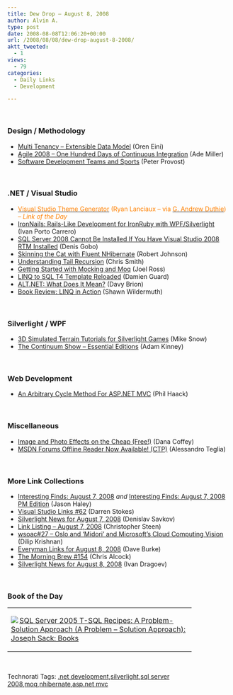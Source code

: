 ```yaml
---
title: Dew Drop – August 8, 2008
author: Alvin A.
type: post
date: 2008-08-08T12:06:20+00:00
url: /2008/08/08/dew-drop-august-8-2008/
aktt_tweeted:
  - 1
views:
  - 79
categories:
  - Daily Links
  - Development

---
```

</p> 

&#160;

### Design / Methodology

  * [Multi Tenancy &#8211; Extensible Data Model][1] (Oren Eini)
  * [Agile 2008 &#8211; One Hundred Days of Continuous Integration][2] (Ade Miller)
  * [Software Development Teams and Sports][3] (Peter Provost)

&#160;

### .NET / Visual Studio

  * [<font color="#ff8000">Visual Studio Theme Generator</font>][4] <font color="#ff8000">(Ryan Lanciaux &#8211; via </font>[<font color="#ff8000">G. Andrew Duthie</font>][5]<font color="#ff8000">) <em>– Link of the Day</em></font>
  * [IronNails: Rails-Like Development for IronRuby with WPF/Silverlight][6] (Ivan Porto Carrero)
  * [SQL Server 2008 Cannot Be Installed If You Have Visual Studio 2008 RTM Installed][7] (Denis Gobo)
  * [Skinning the Cat with Fluent NHibernate][8] (Robert Johnson)
  * [Understanding Tail Recursion][9] (Chris Smith)
  * [Getting Started with Mocking and Moq][10] (Joel Ross)
  * [LINQ to SQL T4 Template Reloaded][11] (Damien Guard)
  * [ALT.NET: What Does It Mean?][12] (Davy Brion)
  * [Book Review: LINQ in Action][13] (Shawn Wildermuth)

&#160;

### Silverlight / WPF

  * [3D Simulated Terrain Tutorials for Silverlight Games][14] (Mike Snow)
  * [The Continuum Show &#8211; Essential Editions][15] (Adam Kinney)

&#160;

### Web Development

  * [An Arbitrary Cycle Method For ASP.NET MVC][16] (Phil Haack)

&#160;</p> </p> 

### Miscellaneous

  * [Image and Photo Effects on the Cheap (Free!)][17] (Dana Coffey)
  * [MSDN Forums Offline Reader Now Available! (CTP)][18] (Alessandro Teglia)</p> 

&#160;

### More Link Collections

  * [Interesting Finds: August 7, 2008][19]&#160;_and_&#160;[Interesting Finds: August 7, 2008 PM Edition][20] (Jason Haley)
  * [Visual Studio Links #62][21] (Darren Stokes)
  * [Silverlight News for August 7, 2008][22] (Denislav Savkov)
  * [Link Listing &#8211; August 7, 2008][23] (Christopher Steen)
  * [wsoac#27 &#8211; Oslo and &#8216;Midori&#8217; and Microsoft&#8217;s Cloud Computing Vision][24] (Dilip Krishnan)
  * [Everyman Links for August 8, 2008][25] (Dave Burke)
  * [The Morning Brew #154][26] (Chris Alcock)
  * [Silverlight News for August 8, 2008][27] (Ivan Dragoev)

&#160;

### Book of the Day

<div class="wlWriterSmartContent" id="scid:7dc1bd33-94bd-46fd-a20b-0131235bcd47:2648d5a6-31ac-49e9-b2c1-f8f13b032201" style="padding-right: 0px; display: inline; padding-left: 0px; float: none; padding-bottom: 0px; margin: 0px; padding-top: 0px">
  <table cellspacing="0" cellpadding="2" width="400" border="0" unselectable="on">
    <tr>
      <td valign="top" width="400">
        <p>
          <a title="SQL Server 2005 T-SQL Recipes: A Problem-Solution Approach (A Problem - Solution Approach): Joseph Sack: Books" href="http://www.amazon.com/exec/obidos/ASIN/159059570X/alvinashcraft-20"><img data-recalc-dims="1" decoding="async" src="https://i0.wp.com/images.amazon.com/images/P/159059570X.01.MZZZZZZZ.jpg?w=660" border="0" align="left" style="float:left" />SQL Server 2005 T-SQL Recipes: A Problem-Solution Approach (A Problem &#8211; Solution Approach): Joseph Sack: Books</a>
        </p>
      </td>
    </tr>
  </table>
</div>

&#160;

<div class="wlWriterSmartContent" id="scid:C16BAC14-9A3D-4c50-9394-FBFEF7A93539:11f568ad-6430-4443-856b-fb65dcf3f495" style="padding-right: 0px; display: inline; padding-left: 0px; float: none; padding-bottom: 0px; margin: 0px; padding-top: 0px">
  <!--dotnetkickit-->
</div>

<div class="wlWriterSmartContent" id="scid:0767317B-992E-4b12-91E0-4F059A8CECA8:bf211eac-156a-432e-b022-3df4ed0315ff" style="padding-right: 0px; display: inline; padding-left: 0px; float: none; padding-bottom: 0px; margin: 0px; padding-top: 0px">
  Technorati Tags: <a href="http://technorati.com/tags/.net+development" rel="tag">.net development</a>,<a href="http://technorati.com/tags/silverlight" rel="tag">silverlight</a>,<a href="http://technorati.com/tags/sql+server+2008" rel="tag">sql server 2008</a>,<a href="http://technorati.com/tags/moq" rel="tag">moq</a>,<a href="http://technorati.com/tags/nhibernate" rel="tag">nhibernate</a>,<a href="http://technorati.com/tags/asp.net+mvc" rel="tag">asp.net mvc</a>
</div>

 [1]: http://ayende.com/Blog/archive/2008/08/07/Multi-Tenancy--Extensible-Data-Model.aspx
 [2]: http://www.ademiller.com/blogs/tech/2008/08/agile-2008-presentation/?&owa_from=feed&owa_sid=
 [3]: http://www.peterprovost.org/blog/post/Software-Development-Teams-and-Sports.aspx
 [4]: http://frickinsweet.com/ryanlanciaux.com/post/Visual-Studio-Theme-Generator.aspx
 [5]: http://blogs.msdn.com/gduthie/archive/2008/08/07/visual-studio-theme-generator.aspx
 [6]: http://flanders.co.nz/2008/08/07/ironnails-introduction/
 [7]: http://sqlblog.com/blogs/denis_gobo/archive/2008/08/07/8261.aspx
 [8]: http://www.iamnotmyself.com/2008/08/07/SkinningTheCatWithFluentNHibernate.aspx
 [9]: http://blogs.msdn.com/chrsmith/archive/2008/08/07/understanding-tail-recursion.aspx
 [10]: http://www.rosscode.com/blog/index.php?title=getting_started_with_mocking_and_moq&more=1&c=1&tb=1&pb=1
 [11]: http://damieng.com/blog/2008/07/23/linq-to-sql-t4-template-reloaded
 [12]: http://davybrion.com/blog/2008/08/altnet-what-does-it-mean/
 [13]: http://wildermuth.com/2008/08/08/Book_Review_LINQ_in_Action
 [14]: http://silverlight.net/blogs/msnow/archive/2008/08/07/3d-simulated-terrain-tutorials-for-silverlight-games.aspx
 [15]: http://adamkinney.com/blog/355/default.aspx
 [16]: http://haacked.com/archive/2008/08/07/aspnetmvc_cycle.aspx
 [17]: http://aspforblondes.com/blog/image-and-photo-effects-on-the-cheap-free/
 [18]: http://blogs.technet.com/alead_msft/archive/2008/08/07/msdn-forums-offline-reader-now-available-ctp.aspx
 [19]: http://jasonhaley.com/blog/archive/2008/08/07/142108.aspx
 [20]: http://jasonhaley.com/blog/archive/2008/08/07/142113.aspx
 [21]: http://visualstudiohacks.com/blog/visual-studio-links-62/
 [22]: http://www.silverlightshow.net/news/Silverlight-news-for-August-7-2008.aspx
 [23]: http://www.dotnetjunkies.com/WebLog/csteen/archive/2008/08/07/498197.aspx
 [24]: http://itknowledgeexchange.techtarget.com/serviceendpoint/wsoac-sharp-27-oslo-and-midori-and-microsofts-cloud-computing-vision/
 [25]: http://dbvt.com/blog/post/Everyman-Links-for-August-8-2008.aspx
 [26]: http://blog.cwa.me.uk/2008/08/08/the-morning-brew-154/
 [27]: http://www.silverlightshow.net/news/Silverlight-news-for-August-8-2008.aspx